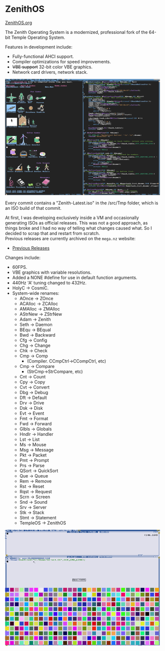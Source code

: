 # ZenithOS
[ZenithOS.org](http://zenithos.org/)

The Zenith Operating System is a modernized, professional fork of the 64-bit Temple Operating System.

Features in development include:
  - Fully-functional AHCI support.
  - Compiler optimizations for speed improvements.
  - ~~VBE support~~ 32-bit color VBE graphics.
  - Network card drivers, network stack.

![](/screenshots/screenshot2.png)

Every commit contains a "Zenith-Latest.iso" in the /src/Tmp folder, which is an ISO build of that commit.

At first, I was developing exclusively inside a VM and occasionally generating ISOs as official releases. This was not a good approach, as things broke and I had no way of telling what changes caused what. So I decided to scrap that and restart from scratch.\
Previous releases are currently archived on the `mega.nz` website:
  - [Previous Releases](https://mega.nz/#F!ZIEGmSRQ!qvL6Wk6THzE-dazkfT6N3Q)

Changes include:
  - 60FPS.
  - VBE graphics with variable resolutions.
  - Added a NONE #define for use in default function arguments.
  - 440Hz 'A' tuning changed to 432Hz.
  - HolyC -> CosmiC.
  - System-wide renames:
    - AOnce -> ZOnce
    - ACAlloc -> ZCAlloc
    - AMAlloc -> ZMAlloc
    - AStrNew -> ZStrNew
    - Adam -> Zenith
    - Seth -> Daemon
    - BEqu -> BEqual
    - Bwd -> Backward
    - Cfg -> Config
    - Chg -> Change
    - Chk -> Check
    - Cmp -> Comp
      - (Compiler. CCmpCtrl->CCompCtrl, etc)
    - Cmp -> Compare
      - (StrCmp->StrCompare, etc)
    - Cnt -> Count
    - Cpy -> Copy
    - Cvt -> Convert
    - Dbg -> Debug
    - Dft -> Default
    - Drv -> Drive
    - Dsk -> Disk
    - Evt -> Event
    - Fmt -> Format
    - Fwd -> Forward
    - Glbls -> Globals
    - Hndlr -> Handler
    - Lst -> List
    - Ms -> Mouse
    - Msg -> Message
    - Pkt -> Packet
    - Pmt -> Prompt
    - Prs -> Parse
    - QSort -> QuickSort
    - Que -> Queue
    - Rem -> Remove
    - Rst -> Reset
    - Rqst -> Request
    - Scrn -> Screen
    - Snd -> Sound
    - Srv -> Server
    - Stk -> Stack
    - Stmt -> Statement
    - TempleOS -> ZenithOS

![](/screenshots/screenshot1.png)
